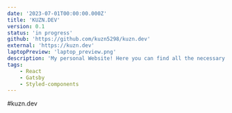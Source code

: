 ```yaml
---
date: '2023-07-01T00:00:00.000Z'
title: 'KUZN.DEV'
version: 0.1
status: 'in progress'
github: 'https://github.com/kuzn5298/kuzn.dev'
external: 'https://kuzn.dev'
laptopPreview: 'laptop_preview.png'
description: 'My personal Website! Here you can find all the necessary information about me and my professional experience. You can also download my resume and explore my pet-projects.'
tags:
    - React
    - Gatsby
    - Styled-components
---
```


#kuzn.dev
